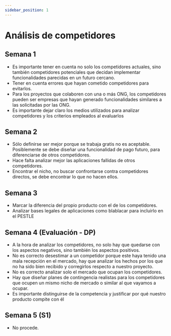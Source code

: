 ```yaml
---
sidebar_position: 1
---
```


# Análisis de competidores

## Semana 1

- Es importante tener en cuenta no solo los competidores actuales, sino también competidores potenciales que decidan implementar funcionalidades parecidas en un futuro cercano.  
- Tener en cuenta errores que hayan cometido competidores para evitarlos. 
- Para los proyectos que colaboren con una o más ONG, los competidores pueden ser empresas que hayan generado funcionalidades similares a las solicitadas por las ONG.  
- Es importante dejar claro los medios utilizados para analizar competidores y los criterios empleados al evaluarlos

## Semana 2

- Sólo definirse ser mejor porque se trabaja gratis no es aceptable. Posiblemente se debe diseñar una funcionalidad de pago futuro, para diferenciarse de otros competidores.  
- Hace falta analizar mejor las aplicaciones fallidas de otros competidores. 
- Encontrar el nicho, no buscar confrontarse contra competidores directos, se debe encontrar lo que no hacen ellos.

## Semana 3

- Marcar la diferencia del propio producto con el de los competidores.
- Analizar bases legales de aplicaciones como blablacar para incluirlo en el PESTLE

## Semana 4 (Evaluación - DP)

- A la hora de analizar los competidores, no solo hay que quedarse con los aspectos negativos, sino también los aspectos positivos.
- No es correcto desestimar a un competidor porque este haya tenido una mala recepción en el mercado, hay que analizar los hechos por los que no ha sido bien recibido y corregirlos respecto a nuestro proyecto.
- No es correcto analizar solo el mercado que ocupan los competidores.
- Hay que diseñar planes de contingencia realistas para los competidores que ocupen un mismo nicho de mercado o similar al que vayamos a ocupar.
- Es importante distinguirse de la competencia y justificar por qué nuestro producto compite con él

## Semana 5 (S1)

- No procede.